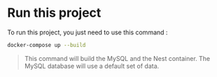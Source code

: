 # Run this project

To run this project, you just need to use this command :

```bash
docker-compose up --build
```

> This command will build the MySQL and the Nest container.
> The MySQL database will use a default set of data.